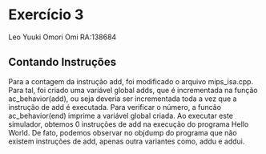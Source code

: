 # Exercício 3
Leo Yuuki Omori Omi RA:138684

## Contando Instruções
Para a contagem da instrução add, foi modificado o arquivo mips_isa.cpp. Para tal, foi criado uma variável global adds, que é incrementada na função ac_behavior(add), ou seja deveria ser incrementada toda a vez que a instrução de add é executada. Para verificar o número, a funcão ac_behavior(end) imprime a variável global criada.
Ao executar este simulador, obtemos 0 instruções de add na execução do programa Hello World. De fato, podemos observar no objdump do programa que não existem instruções de add, apenas outra variantes como, addu e addui.